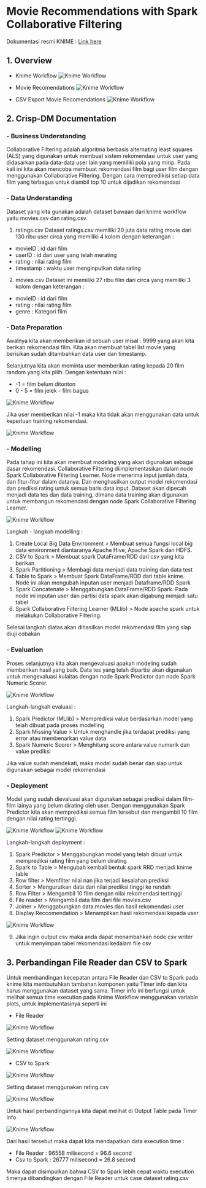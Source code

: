 # Movie Recommendations with Spark Collaborative Filtering
Dokumentasi resmi KNIME : [Link here](https://www.knime.com/blog/movie-recommendations-with-spark-collaborative-filtering)

## 1. Overview

- Knime Workflow
![Knime Workflow](Dokumentasi/1/workflow.PNG)

- Movie Recomendations
![Knime Workflow](Dokumentasi/1/recomendation.PNG)

- CSV Export Movie Recomendations
![Knime Workflow](Dokumentasi/1/moviecsv.PNG)

## 2. Crisp-DM Documentation

### - Business Understanding
Collaborative Filtering adalah algoritma berbasis alternating least squares (ALS) yang digunakan untuk membuat sistem rekomendasi untuk user yang didasarkan pada data-data user lain yang memiliki pola yang mirip.
Pada kali ini kita akan mencoba membuat rekomendasi film bagi user film dengan menggunakan Collaborative Filtering. Dengan cara mempredikisi setiap data film yang terbagus untuk diambil top 10 untuk dijadikan rekomendasi

### - Data Understanding
Dataset yang kita gunakan adalah dataset bawaan dari knime workflow yaitu movies.csv dan rating.csv. 

1. ratings.csv Dataset ratings.csv memiliki 20 juta data rating movie dari 130 ribu user circa yang memiliki 4 kolom dengan keterangan :
  - movieID : id dari film
  - userID : id dari user yang telah merating
  - rating : nilai rating film
  - timestamp : waktu user menginputkan data rating

2. movies.csv Dataset ini memiliki 27 ribu film dari circa yang memiliki 3 kolom dengan keterangan :
  - movieID : id dari film
  - rating : nilai rating film
  - genre  :  Kategori  film

### - Data Preparation
Awalnya kita akan memberikan id sebuah user misal : 9999 yang akan kita berikan rekomendasi film. Kita akan membuat tabel list movie yang berisikan sudah ditambahkan data user dan timestamp.

Selanjutnya kita akan meminta user memberikan rating kepada 20 film random yang kita pilih. Dengan ketentuan nilai :
- -1 = film belum ditonton
- 0 - 5 = film jelek - film bagus

![Knime Workflow](Dokumentasi/askuser.png)

Jika user memberikan nilai -1 maka kita tidak akan menggunakan data untuk keperluan training rekomendasi.

![Knime Workflow](Dokumentasi/workflowaskuser.png)


### - Modelling
Pada tahap ini kita akan membuat modeling yang akan digunakan sebagai dasar rekomendasi. Collaborative Filtering diimplementasikan dalam node Spark Collaborative Filtering Learner. Node menerima input jumlah data, dan fitur-fitur dalam datanya. Dan menghasilkan output model rekomendasi dan prediksi rating untuk semua baris data input. Dataset akan dipecah menjadi data tes dan data training, dimana data training akan digunakan untuk membangun rekomendasi dengan node Spark Collaborative Filtering Learner.

![Knime Workflow](Dokumentasi/modelling.png)

Langkah - langkah modelling :
1. Create Local Big Data Environment > Membuat semua fungsi local big data environment diantaranya Apache Hive, Apache Spark dan HDFS.
2. CSV to Spark > Membuat spark DataFrame/RDD dari csv yang kita berikan
3. Spark Partitioning > Membagi data menjadi data training dan data test 
4. Table to Spark > Membuat Spark DataFrame/RDD dari table knime. Node ini akan mengubah inputan user menjadi Dataframe/RDD Spark
5. Spark Concatenate > Menggabungkan DataFrame/RDD Spark. Pada node ini inputan user dan partisi data spark akan digabung menjadi satu tabel
6. Spark Collaborative Filtering Learner (MLlib) > Node apache spark untuk melakukan Collaborative Filtering.

Selesai langkah diatas akan dihasilkan model rekomendasi film yang siap diuji cobakan

### - Evaluation
Proses selanjutnya kita akan mengevaluasi apakah modeling sudah memberikan hasil yang baik. Data tes yang telah dipartisi akan digunakan untuk mengevaluasi kulaitas dengan node Spark Predictor dan node Spark Numeric Scorer.

![Knime Workflow](Dokumentasi/evaluasi.png)

Langkah-langkah evaluasi :
1. Spark Predictor (MLlib) > Memprediksi value berdasarkan model yang telah dibuat pada proses modelling
2. Spark Missing Value > Untuk menghandle jika terdapat prediksi yang error atau membenarkan value data
3. Spark Numeric Scorer > Menghitung score antara value numerik dan value prediksi

Jika value sudah mendekati, maka model sudah benar dan siap untuk digunakan sebagai model rekomendasi

### - Deployment
Model yang sudah dievaluasi akan digunakan sebagai prediksi dalam film-film lainya yang belum dirating oleh user. Dengan menggunakan Spark Predictor kita akan memprediksi semua film tersebut dan mengambil 10 film dengan nilai rating tertinggi.

![Knime Workflow](./dokumentasi/deploy.png)
![Knime Workflow](./dokumentasi/deploy2.png)

Langkah-langkah deployment :
1. Spark Predictor > Menggabungkan model yang telah dibuat untuk memprediksi rating film yang belum dirating
2. Spark to Table > Mengubah kembali bentuk spark RRD menjadi knime table
3. Row filter > Memfilter nilai nan jika terjadi kesalahan prediksi
4. Sorter > Mengurutkan data dari nilai prediksi tinggi ke rendah
5. Row Filter > Mengambil 10 film dengan nilai rekomendasi tertinggi
6. File reader > Mengambil data film dari file movies.csv
7. Joiner > Menggabungkan data movies dan hasil rekomendasi user
8. Display Reccomendation > Menampilkan hasil rekomendasi kepada user

![Knime Workflow](./dokumentasi/deploy3.png)

9. Jika ingin output csv maka anda dapat menambahkan node csv writer untuk menyimpan tabel rekomendasi kedalam file csv

## 3. Perbandingan File Reader dan CSV to Spark 
Untuk membandingan kecepatan antara File Reader dan CSV to Spark pada knime kita membutuhkan tambahan komponen yaitu Timer info dan kita harus menggunakan dataset yang sama. Timer info ini berfungsi untuk melihat semua time execution pada Knime Workflow menggunakan variable plots, untuk implementasinya seperti ini

- File Reader

![Knime Workflow](Dokumentasi/3/filereader.PNG)

Setting dataset menggunakan rating.csv

![Knime Workflow](Dokumentasi/3/filereader_option.PNG)

- CSV to Spark

![Knime Workflow](Dokumentasi/3/csvtospark.PNG)

Setting dataset menggunakan rating.csv

![Knime Workflow](Dokumentasi/3/csvtospark_option.PNG)


Untuk hasil perbandingannya kita dapat melihat di Output Table pada Timer Info

![Knime Workflow](Dokumentasi/3/hasilperbandingan.PNG)

Dari hasil tersebut maka dapat kita mendapatkan data execution time :
- File Reader  : 96558 milisecond = 96.6 second
- Csv to Spark : 26777 milisecond = 26.8 second

Maka dapat disimpulkan bahwa CSV to Spark lebih cepat waktu execution timenya dibandingkan dengan File Reader untuk case dataset rating.csv


